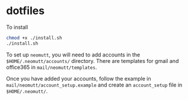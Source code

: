 # dotfiles

To install
```bash
chmod +x ./install.sh
./install.sh
```

To set up `neomutt`, you will need to add accounts in the `$HOME/.neomutt/accounts/` directory.
There are templates for gmail and office365 in `mail/neomutt/templates`.

Once you have added your accounts, follow the example in `mail/neomutt/account_setup.example` and 
create an `account_setup` file in `$HOME/.neomutt/`.
